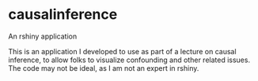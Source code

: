 # causalinference
An rshiny application

This is an application I developed to use as part of a lecture on causal inference, to allow folks to visualize
confounding and other related issues. The code may not be ideal, as I am not an expert in rshiny.
